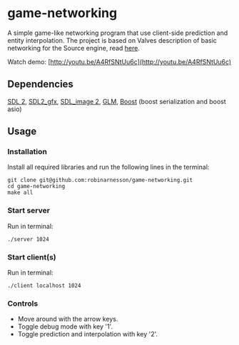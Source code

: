 # game-networking

A simple game-like networking program that use client-side prediction and entity interpolation. The project is based on Valves description of basic networking for the Source engine, read [here](https://developer.valvesoftware.com/wiki/Source_Multiplayer_Networking).

Watch demo:
[http://youtu.be/A4RfSNtUu6c](http://youtu.be/A4RfSNtUu6c)

## Dependencies
[SDL 2](https://www.libsdl.org/download-2.0.php), [SDL2_gfx](http://cms.ferzkopp.net/index.php/software/13-sdl-gfx), [SDL\_image 2](https://www.libsdl.org/projects/SDL_image/), [GLM](http://glm.g-truc.net/0.9.6/index.html), [Boost](http://www.boost.org/) (boost serialization and boost asio)

## Usage
### Installation
Install all required libraries and run the following lines in the terminal:
```
git clone git@github.com:robinarnesson/game-networking.git
cd game-networking
make all
```
### Start server
Run in terminal:
```
./server 1024
```
### Start client(s)
Run in terminal:
```
./client localhost 1024
```
### Controls
* Move around with the arrow keys.
* Toggle debug mode with key '1'.
* Toggle prediction and interpolation with key '2'.